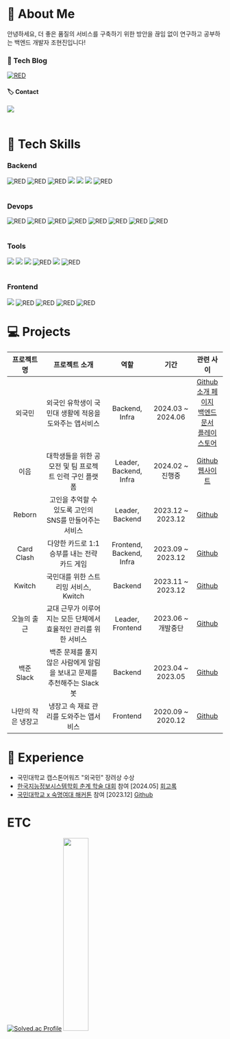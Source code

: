 # 💫 About Me

안녕하세요, 더 좋은 품질의 서비스를 구축하기 위한 방안을 끊임 없이 연구하고 공부하는 백엔드 개발자 조현진입니다!

### 📌 Tech Blog
<a href="https://mclub4.tistory.com/">
 <img alt="RED" src ="https://img.shields.io/badge/Tistory-FF6600.svg?&style=for-the-badge&logo=Tistory&logoColor=white"/>
</a>

#### 🏷️ Contact
 <a href="mailto:mclub901@gmail.com">
   <img src="https://img.shields.io/badge/mclub901@gmail.com-EA4335?style=for-the-badge&logo=Gmail&logoColor=white&link=mailto:mclub901@gmail.com"/>
 </a>
<br><br>

# 📱 Tech Skills

### Backend
<div>
  <img alt="RED" src ="https://img.shields.io/badge/SPRING Boot-6DB33F.svg?&style=for-the-badge&logo=SpringBoot&logoColor=white"/> 
  <img alt="RED" src ="https://img.shields.io/badge/Spring Cloud Gateway-6DB33F.svg?&style=for-the-badge&logo=Spring&logoColor=white"/> 
  <img alt="RED" src ="https://img.shields.io/badge/Ruby On Rails-D30001.svg?&style=for-the-badge&logo=rubyonrails&logoColor=white"/>
  <img src="https://img.shields.io/badge/expressjs-000000?style=for-the-badge&logo=express&logoColor=white">
  <img src="https://img.shields.io/badge/Fastapi-009688?style=for-the-badge&logo=fastapi&logoColor=white">
  <img src="https://img.shields.io/badge/mysql-4479A1?style=for-the-badge&logo=mysql&logoColor=white"> 
  <img alt="RED" src ="https://img.shields.io/badge/Redis-DC382D.svg?&style=for-the-badge&logo=Redis&logoColor=white"/>
</div>

<br>

### Devops
<div>
  <img alt="RED" src ="https://img.shields.io/badge/Nginx-009639.svg?&style=for-the-badge&logo=nginx&logoColor=white"/> 
  <img alt="RED" src ="https://img.shields.io/badge/Docker-2496ED.svg?&style=for-the-badge&logo=docker&logoColor=white"/>
  <img alt="RED" src ="https://img.shields.io/badge/Github Actions-2088FF.svg?&style=for-the-badge&logo=githubactions&logoColor=white"/>
  <img alt="RED" src ="https://img.shields.io/badge/Amazon EC2-FF9900.svg?&style=for-the-badge&logo=AmazonEC2&logoColor=white"/> 
  <img alt="RED" src ="https://img.shields.io/badge/Amazon Rds-527FFF.svg?&style=for-the-badge&logo=AmazonRds&logoColor=white"/> 
  <img alt="RED" src ="https://img.shields.io/badge/Amazon S3-569A31.svg?&style=for-the-badge&logo=AmazonS3&logoColor=white"/>
  <img alt="RED" src ="https://img.shields.io/badge/Amazon Route 53-8C4FFF.svg?&style=for-the-badge&logo=Amazon Route 53&logoColor=white"/> 
  <img alt="RED" src ="https://img.shields.io/badge/Certbot-FF1E0D.svg?&style=for-the-badge&logo=Certbot&logoColor=white"/>
</div>

<br>

### Tools

<div>
  <img src="https://img.shields.io/badge/GitHub-181717?style=for-the-badge&logo=github&logoColor=white">
  <img src="https://img.shields.io/badge/Postman-FF6C37?style=for-the-badge&logo=Postman&logoColor=white"/> 
  <img src="https://img.shields.io/badge/Apache Jmeter-D22128?style=for-the-badge&logo=apachejmeter&logoColor=white"/>
  <img alt="RED" src ="https://img.shields.io/badge/Notion-000000.svg?&style=for-the-badge&logo=Notion&logoColor=white"/> 
  <img src="https://img.shields.io/badge/Slack-4A154B?style=for-the-badge&logo=slack&logoColor=white">  
  <img alt="RED" src ="https://img.shields.io/badge/diagrams.net-F08705.svg?&style=for-the-badge&logo=diagramsdotnet&logoColor=white"/> 
</div>

<br>

### Frontend

<div>
<img src="https://img.shields.io/badge/Flutter-02569B?style=for-the-badge&logo=flutter&logoColor=white"/>
<img alt="RED" src ="https://img.shields.io/badge/JAVASCRIPT-F7DF1E.svg?&style=for-the-badge&logo=JavaScript&logoColor=white"/>
<img alt="RED" src ="https://img.shields.io/badge/HTML5-E34F26.svg?&style=for-the-badge&logo=CSS3&logoColor=white"/>
<img alt="RED" src ="https://img.shields.io/badge/CSS3-1572B6.svg?&style=for-the-badge&logo=HTML5&logoColor=white"/>
<img alt="RED" src ="https://img.shields.io/badge/Android Studio-3DDC84.svg?&style=for-the-badge&logo=Android&logoColor=white"/>
</div>



# 💻 Projects

|             프로젝트명             |                           프로젝트 소개                            |   역할    |     기간      |                                                                 관련 사이                                                                 |
| :----------------------------: | :----------------------------------------------------------: | :--------: | :---------------: | :----------------------------------------------------------------------------------------------------------------------------------: |
|           외국민           | 외국인 유학생이 국민대 생활에 적응을 도와주는 앱서비스 | Backend, Infra | 2024.03 ~ 2024.06 |              [Github](https://github.com/kookmin-sw/capstone-2024-30) <br> [소개 페이지](https://kookmin-sw.github.io/capstone-2024-30/) <br> [백엔드 문서](https://kookmin-sw.github.io/capstone-2024-30/back/BACK.html) <br> [플레이스토어](https://play.google.com/store/apps/details?id=com.foreign.kookmin&hl=en_US)               |
|           이음            |                대학생들을 위한 공모전 및 팀 프로젝트 인력 구인 플랫폼                |   Leader, Backend, Infra    | 2024.02 ~ 진행중  |                                          [Github](https://github.com/Alpha-e-Um) <br> [웹사이트](https://e-um.site)                                     |
|            Reborn            |               고인을 추억할 수 있도록 고인의 SNS를 만들어주는 서비스                |   Leader, Backend    | 2023.12 ~ 2023.12 |                                             [Github](https://github.com/Cocoton-team-4)                                         |
| Card Clash |          다양한 카드로 1:1 승부를 내는 전략 카드 게임           |   Frontend, Backend, Infra    | 2023.09 ~ 2023.12 |     [Github](https://github.com/gsp-kmu) |
| Kwitch |          국민대를 위한 스트리밍 서비스, Kwitch           |   Backend    | 2023.11 ~ 2023.12 |     [Github](https://github.com/SA-TermProject-Team-Kwitch/kwitch-server) |
| 오늘의 출근 |          교대 근무가 이루어지는 모든 단체에서 효율적인 관리를 위한 서비스           |   Leader, Frontend    | 2023.06 ~ 개발중단 |    [Github](https://github.com/Kookmin-Contest) |
| 백준 Slack  |          백준 문제를 풀지 않은 사람에게 알림을 보내고 문제를 추천해주는 Slack 봇           |   Backend    | 2023.04 ~ 2023.05 |     [Github](https://github.com/mclub4/BOJ-Slack) |
| 나만의 작은 냉장고 |         냉장고 속 재료 관리를 도와주는 앱서비스           |   Frontend    | 2020.09 ~ 2020.12 |     [Github](https://github.com/mp2020team1/najaknaeng) |

# 🏫 Experience

- 국민대학교 캡스톤어워즈 "외국민" 장려상 수상
- [한국지능정보시스템학회 춘계 학술 대회](https://www.kiiss.or.kr/conference/conf/sub01.html) 참여 [2024.05] [회고록](https://mclub4.tistory.com/41)
- [국민대학교 x 숙명여대 해커톤](https://cuboid-pipe-5a7.notion.site/2-COKOTHON-2023-4eb9005f434744fe9d0ba53e3b82c91e) 참여 [2023.12] [Github](https://github.com/Cocoton-team-4)

# ETC
[![Solved.ac Profile](http://mazassumnida.wtf/api/generate_badge?boj=mclub4)](https://solved.ac/mclub4) <img src="http://github-profile-summary-cards.vercel.app/api/cards/most-commit-language?username=mclub4&theme=ayu_mirage" width="34%">
